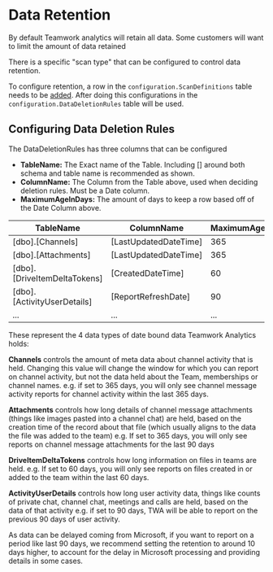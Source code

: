 # Data Retention

By default Teamwork analytics will retain all data. Some customers will want to limit the amount of data retained

There is a specific "scan type" that can be configured to control data retention.

To configure retention, a row in the `configuration.ScanDefinitions` table needs to be [added](scan-configuration.md). After doing this configurations in the `configuration.DataDeletionRules` table will be used.

## Configuring Data Deletion Rules

The DataDeletionRules has three columns that can be configured
- **TableName:** The Exact name of the Table. Including [] around both schema and table name is recommended as shown.
- **ColumnName:** The Column from the Table above, used when deciding deletion rules. Must be a Date column.
- **MaximumAgeInDays:** The amount of days to keep a row based off of the Date Column above.

| TableName | ColumnName | MaximumAgeInDays|
| --------- | ---- | ---- |
| [dbo].[Channels] | [LastUpdatedDateTime] | 365 |
| [dbo].[Attachments] | [LastUpdatedDateTime] | 365 |
| [dbo].[DriveItemDeltaTokens] | [CreatedDateTime] | 60 |
| [dbo].[ActivityUserDetails] | [ReportRefreshDate] | 90 |
| ... | ... | ... |

These represent the 4 data types of date bound data Teamwork Analytics holds:

**Channels** controls the amount of meta data about channel activity that is held. Changing this value will change the window for which you can report on channel activity, but not the data held about the Team, memberships or channel names. e.g. if set to 365 days, you will only see channel message activity reports for channel activity within the last 365 days.

**Attachments** controls how long details of channel message attachments (things like images pasted into a channel chat) are held, based on the creation time of the record about that file (which usually aligns to the data the file was added to the team) e.g. If set to 365 days, you will only see reports on channel message attachments for the last 90 days

**DriveItemDeltaTokens** controls how long information on files in teams are held. e.g. If set to 60 days, you will only see reports on files created in or added to the team within the last 60 days.

**ActivityUserDetails** controls how long user activity data, things like counts of private chat, channel chat, meetings and calls are held, based on the data of that activity e.g. if set to 90 days, TWA will be able to report on the previous 90 days of user activity.

As data can be delayed coming from Microsoft, if you want to report on a period like last 90 days, we recommend setting the retention to around 10 days higher, to account for the delay in Microsoft processing and providing details in some cases.